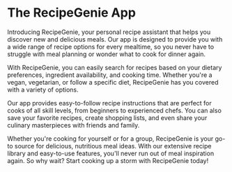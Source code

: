 # The RecipeGenie App

Introducing RecipeGenie, your personal recipe assistant that helps you discover new and delicious meals. Our app is designed to provide you with a wide range of recipe options for every mealtime, so you never have to struggle with meal planning or wonder what to cook for dinner again.

With RecipeGenie, you can easily search for recipes based on your dietary preferences, ingredient availability, and cooking time. Whether you're a vegan, vegetarian, or follow a specific diet, RecipeGenie has you covered with a variety of options.

Our app provides easy-to-follow recipe instructions that are perfect for cooks of all skill levels, from beginners to experienced chefs. You can also save your favorite recipes, create shopping lists, and even share your culinary masterpieces with friends and family.

Whether you're cooking for yourself or for a group, RecipeGenie is your go-to source for delicious, nutritious meal ideas. With our extensive recipe library and easy-to-use features, you'll never run out of meal inspiration again. So why wait? Start cooking up a storm with RecipeGenie today!
